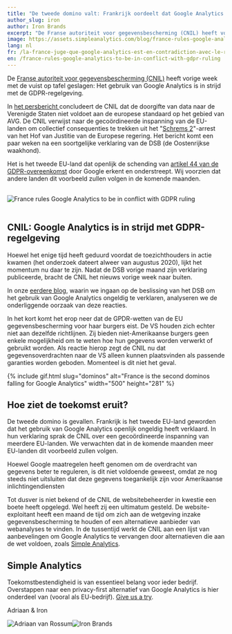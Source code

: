 ```yaml
---
title: "De tweede domino valt: Frankrijk oordeelt dat Google Analytics in strijd is met GDPR-uitspraak"
author_slug: iron
author: Iron Brands
excerpt: "De Franse autoriteit voor gegevensbescherming (CNIL) heeft vorige week met de vuist op tafel geslagen: Het gebruik van Google Analytics is in strijd met de GDPR-regelgeving."
image: https://assets.simpleanalytics.com/blog/france-rules-google-analytics-to-be-in-conflict-with-gdpr-ruling/cnil-forbids-google-analytics.png
lang: nl
fr: /la-france-juge-que-google-analytics-est-en-contradiction-avec-le-reglement-rgpd
en: /france-rules-google-analytics-to-be-in-conflict-with-gdpr-ruling
---
```


De [Franse autoriteit voor gegevensbescherming (CNIL)](https://www.cnil.fr/en/) heeft vorige week met de vuist op tafel geslagen: Het gebruik van Google Analytics is in strijd met de GDPR-regelgeving.

In [het persbericht ](https://www.cnil.fr/en/use-google-analytics-and-data-transfers-united-states-cnil-orders-website-manageroperator-comply) concludeert de CNIL dat de doorgifte van data naar de Verenigde Staten niet voldoet aan de europese standaard op het gebied van AVG. De CNIL verwijst naar de gecoördineerde inspanning van de EU-landen om collectief consequenties te trekken uit het "[Schrems 2](https://iapp.org/news/a/the-schrems-ii-decision-eu-us-data-transfers-in-question/)"-arrest van het Hof van Justitie van de Europese regering. Het bericht komt een paar weken na een soortgelijke verklaring van de DSB (de Oostenrijkse waakhond).

Het is het tweede EU-land dat openlijk de schending van [artikel 44 van de GDPR-overeenkomst](https://gdpr-info.eu/art-44-gdpr/) door Google erkent en onderstreept. Wij voorzien dat andere landen dit voorbeeld zullen volgen in de komende maanden.

<img class="border-radius" style="max-width: 500px; margin: 1rem auto;" src="https://assets.simpleanalytics.com/blog/france-rules-google-analytics-to-be-in-conflict-with-gdpr-ruling/cnil-forbids-google-analytics-no-simple-analytics.png" alt="France rules Google Analytics to be in conflict with GDPR ruling" />

## CNIL: Google Analytics is in strijd met GDPR-regelgeving

Hoewel het enige tijd heeft geduurd voordat de toezichthouders in actie kwamen (het onderzoek dateert alweer van augustus 2020), lijkt het momentum nu daar te zijn. Nadat de DSB vorige maand zijn verklaring publiceerde, bracht de CNIL het nieuws vorige week naar buiten.

In onze [eerdere blog](https://blog.simpleanalytics.com/will-google-analytics-be-banned-in-the-eu), waarin we ingaan op de beslissing van het DSB om het gebruik van Google Analytics ongeldig te verklaren, analyseren we de onderliggende oorzaak van deze reacties.

In het kort komt het erop neer dat de GPDR-wetten van de EU gegevensbescherming voor haar burgers eist. De VS houden zich echter niet aan dezelfde richtlijnen. Zij bieden niet-Amerikaanse burgers geen enkele mogelijkheid om te weten hoe hun gegevens worden verwerkt of gebruikt worden. Als reactie hierop zegt de CNIL nu dat gegevensoverdrachten naar de VS alleen kunnen plaatsvinden als passende garanties worden geboden. Momenteel is dit niet het geval.

{% include gif.html slug="dominos" alt="France is the second dominos falling for Google Analytics"  width="500" height="281"  %}

## Hoe ziet de toekomst eruit?

De tweede domino is gevallen. Frankrijk is het tweede EU-land geworden dat het gebruik van Google Analytics openlijk ongeldig heeft verklaard. In hun verklaring sprak de CNIL over een gecoördineerde inspanning van meerdere EU-landen. We verwachten dat in de komende maanden meer EU-landen dit voorbeeld zullen volgen.

Hoewel Google maatregelen heeft genomen om de overdracht van gegevens beter te reguleren, is dit niet voldoende geweest, omdat ze nog steeds niet uitsluiten dat deze gegevens toegankelijk zijn voor Amerikaanse inlichtingendiensten

Tot dusver is niet bekend of de CNIL de websitebeheerder in kwestie een boete heeft opgelegd. Wel heeft zij een ultimatum gesteld. De website-exploitant heeft een maand de tijd om zich aan de wetgeving inzake gegevensbescherming te houden of een alternatieve aanbieder van webanalyses te vinden. In de tussentijd werkt de CNIL aan een lijst van aanbevelingen om Google Analytics te vervangen door alternatieven die aan de wet voldoen, zoals [Simple Analytics](https://simpleanalytics.com/).

## Simple Analytics

Toekomstbestendigheid is van essentieel belang voor ieder bedrijf. Overstappen naar een privacy-first alternatief van Google Analytics is hier onderdeel van (vooral als EU-bedrijf). [Give us a try](https://simpleanalytics.com/welcome).

Adriaan & Iron

<img
  loading="lazy"
  class="avatar"
  src="https://assets.simpleanalytics.com/images/people/adriaan.jpg"
  referrerpolicy="no-referrer"
  alt="Adriaan van Rossum"
/><img
  loading="lazy"
  class="avatar"
  src="https://assets.simpleanalytics.com/images/people/iron.jpg"
  referrerpolicy="no-referrer"
  alt="Iron Brands"
/>
